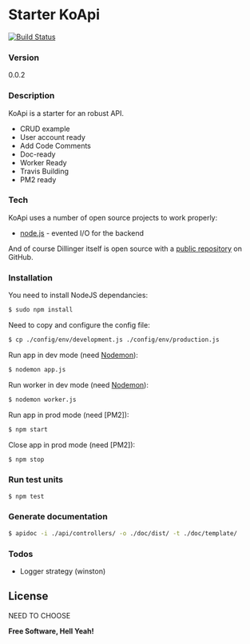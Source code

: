 # Starter KoApi
[![Build Status](https://travis-ci.com/LouisLoode/api-secret-project.svg?token=n8ypVfKXj784sbsPxH3b&branch=master)](https://travis-ci.com/LouisLoode/api-secret-project)

### Version
0.0.2

### Description
KoApi is a starter for an robust API.
  - CRUD example
  - User account ready
  - Add Code Comments
  - Doc-ready
  - Worker Ready
  - Travis Building
  - PM2 ready

### Tech
KoApi uses a number of open source projects to work properly:
* [node.js] - evented I/O for the backend

And of course Dillinger itself is open source with a [public repository][KoApi]
 on GitHub.

### Installation

You need to install NodeJS dependancies:
```sh
$ sudo npm install
```

Need to copy and configure the config file:
```sh
$ cp ./config/env/development.js ./config/env/production.js
```

Run app in dev mode (need [Nodemon]):
```sh
$ nodemon app.js
```

Run worker in dev mode (need [Nodemon]):
```sh
$ nodemon worker.js
```

Run app in prod mode (need [PM2]):
```sh
$ npm start
```

Close app in prod mode (need [PM2]):
```sh
$ npm stop
```

### Run test units
```sh
$ npm test
```

### Generate documentation
```sh
$ apidoc -i ./api/controllers/ -o ./doc/dist/ -t ./doc/template/
```


### Todos
 - Logger strategy (winston)

License
----

NEED TO CHOOSE


**Free Software, Hell Yeah!**

[//]: # (These are reference links used in the body of this note and get stripped out when the markdown processor does its job. There is no need to format nicely because it shouldn't be seen. Thanks SO - http://stackoverflow.com/questions/4823468/store-comments-in-markdown-syntax)

   [KoApi]: <https://github.com/LouisLoode/StarterKoApi>
   [Nodemon]: <https://www.npmjs.com/package/nodemon>
   [node.js]: <http://nodejs.org>
